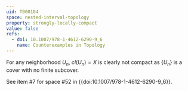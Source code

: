 ```yaml
---
uid: T000104
space: nested-interval-topology
property: strongly-locally-compact
value: false
refs:
  - doi: 10.1007/978-1-4612-6290-9_6
    name: Counterexamples in Topology
---
```

For any neighborhood $U_n$, $cl(U_n) = X$ is clearly not compact as $\{U_n\}$ is a cover with no finite subcover.

See item #7 for space #52 in {{doi:10.1007/978-1-4612-6290-9_6}}.
